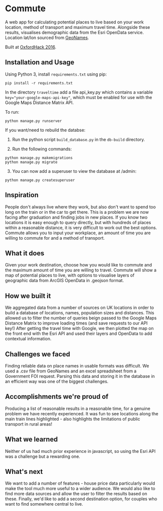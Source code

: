 # Commute

A web app for calculating potential places to live based on your work location, method of transport and maximum travel time. Alongside these results, visualises demographic data from the Esri OpenData service. Location lat/lon sourced from [GeoNames](http://www.geonames.org/).

Built at [OxfordHack 2016](https://devpost.com/software/commute).

## Installation and Usage

Using Python 3, install `requirements.txt` using pip:

```
pip install -r requirements.txt
```

In the directory `traveltime` add a file api_key.py which contains a variable `key="your-google-maps-api-key"`, which must be enabled for use with the Google Maps Distance Matrix API.

To run:

```
python manage.py runserver
```

If you want/need to rebuild the databse:

1. Run the python script `build_database.py` in the `db-build` directory.

2. Run the following commands:

```
python manage.py makemigrations
python manage.py migrate 
```

3. You can now add a superuser to view the database at /admin:

```
python manage.py createsuperuser
```


## Inspiration

People don't always live where they work, but also don't want to spend too long on the train or in the car to get there. This is a problem we are now facing after graduation and finding jobs in new places. If you know two locations it is easy enough to query directly, but with hundreds of places within a reasonable distance, it is very difficult to work out the best options. Commute allows you to input your workplace, an amount of time you are willing to commute for and a method of transport. 

## What it does

Given your work destination, choose how you would like to commute and the maximum amount of time you are willing to travel. Commute will show a map of potential places to live, with options to visualise layers of geographic data from ArcGIS OpenData in .geojson format.

## How we built it

We aggregated data from a number of sources on UK locations in order to build a database of locations, names, population sizes and distances. This allowed us to filter the number of queries beign passed to the Google Maps Distance Matrix to improve loading times (and save requests to our API key!) After getting the travel time with Google, we then plotted the map on the front end with the Esri API and used their layers and OpenData to add contextual information.

## Challenges we faced

Finding reliable data on place names in usable formats was difficult. We used a .csv file from GeoNames and an excel spreadsheet from a Government FOI request. Parsing this data and storing it in the database in an efficient way was one of the biggest challenges.

## Accomplishments we're proud of

Producing a list of reasonable results in a reasonable time, for a genuine problem we have recently experienced. It was fun to see locations along the main train lines highlighted - also highlights the limitations of public transport in rural areas!

## What we learned

Neither of us had much prior experience in javascript, so using the Esri API was a challenge but a rewarding one.

## What's next

We want to add a number of features - house price data particularly would make the tool much more useful to a wider audience. We would also like to find more data sources and allow the user to filter the results based on these. Finally, we'd like to add a second destination option, for couples who want to find somewhere central to live.